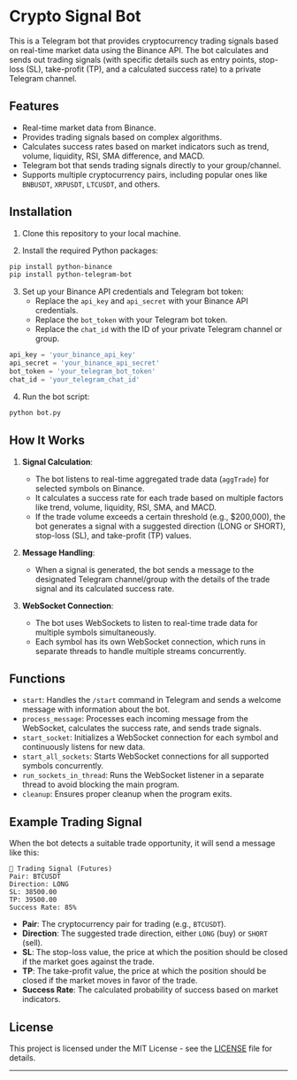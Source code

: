 # Crypto Signal Bot

This is a Telegram bot that provides cryptocurrency trading signals based on real-time market data using the Binance API. The bot calculates and sends out trading signals (with specific details such as entry points, stop-loss (SL), take-profit (TP), and a calculated success rate) to a private Telegram channel.

## Features

- Real-time market data from Binance.
- Provides trading signals based on complex algorithms.
- Calculates success rates based on market indicators such as trend, volume, liquidity, RSI, SMA difference, and MACD.
- Telegram bot that sends trading signals directly to your group/channel.
- Supports multiple cryptocurrency pairs, including popular ones like `BNBUSDT`, `XRPUSDT`, `LTCUSDT`, and others.
  
## Installation

1. Clone this repository to your local machine.

2. Install the required Python packages:

```bash
pip install python-binance
pip install python-telegram-bot
```

3. Set up your Binance API credentials and Telegram bot token:
   - Replace the `api_key` and `api_secret` with your Binance API credentials.
   - Replace the `bot_token` with your Telegram bot token.
   - Replace the `chat_id` with the ID of your private Telegram channel or group.

```python
api_key = 'your_binance_api_key'
api_secret = 'your_binance_api_secret'
bot_token = 'your_telegram_bot_token'
chat_id = 'your_telegram_chat_id'
```

4. Run the bot script:

```bash
python bot.py
```

## How It Works

1. **Signal Calculation**: 
   - The bot listens to real-time aggregated trade data (`aggTrade`) for selected symbols on Binance. 
   - It calculates a success rate for each trade based on multiple factors like trend, volume, liquidity, RSI, SMA, and MACD.
   - If the trade volume exceeds a certain threshold (e.g., $200,000), the bot generates a signal with a suggested direction (LONG or SHORT), stop-loss (SL), and take-profit (TP) values.

2. **Message Handling**: 
   - When a signal is generated, the bot sends a message to the designated Telegram channel/group with the details of the trade signal and its calculated success rate.

3. **WebSocket Connection**: 
   - The bot uses WebSockets to listen to real-time trade data for multiple symbols simultaneously.
   - Each symbol has its own WebSocket connection, which runs in separate threads to handle multiple streams concurrently.

## Functions

- `start`: Handles the `/start` command in Telegram and sends a welcome message with information about the bot.
- `process_message`: Processes each incoming message from the WebSocket, calculates the success rate, and sends trade signals.
- `start_socket`: Initializes a WebSocket connection for each symbol and continuously listens for new data.
- `start_all_sockets`: Starts WebSocket connections for all supported symbols concurrently.
- `run_sockets_in_thread`: Runs the WebSocket listener in a separate thread to avoid blocking the main program.
- `cleanup`: Ensures proper cleanup when the program exits.

## Example Trading Signal

When the bot detects a suitable trade opportunity, it will send a message like this:

```
🚨 Trading Signal (Futures)
Pair: BTCUSDT
Direction: LONG
SL: 38500.00
TP: 39500.00
Success Rate: 85%
```

- **Pair**: The cryptocurrency pair for trading (e.g., `BTCUSDT`).
- **Direction**: The suggested trade direction, either `LONG` (buy) or `SHORT` (sell).
- **SL**: The stop-loss value, the price at which the position should be closed if the market goes against the trade.
- **TP**: The take-profit value, the price at which the position should be closed if the market moves in favor of the trade.
- **Success Rate**: The calculated probability of success based on market indicators.

## License

This project is licensed under the MIT License - see the [LICENSE](LICENSE) file for details.

---

